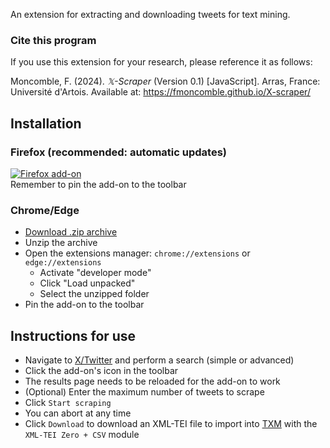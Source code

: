 An extension for extracting and downloading tweets for text mining.  
  
### Cite this program
If you use this extension for your research, please reference it as follows:  
  
Moncomble, F. (2024). *𝕏-Scraper* (Version 0.1) [JavaScript]. Arras, France: Université d'Artois. Available at: https://fmoncomble.github.io/X-scraper/


## Installation
### Firefox (recommended: automatic updates)
[![Firefox add-on](https://github.com/fmoncomble/Figaro_extractor/assets/59739627/e4df008e-1aac-46be-a216-e6304a65ba97)](https://github.com/fmoncomble/X-scraper/releases/latest/download/x-scraper.xpi)  
Remember to pin the add-on to the toolbar

### Chrome/Edge
- [Download .zip archive](https://github.com/fmoncomble/X-scraper/releases/latest/download/x-scraper.zip)
- Unzip the archive
- Open the extensions manager: `chrome://extensions` or `edge://extensions`
  - Activate "developer mode"
  - Click "Load unpacked"
  - Select the unzipped folder
- Pin the add-on to the toolbar
 
## Instructions for use
- Navigate to [X/Twitter](https://x.com/) and perform a search (simple or advanced)
- Click the add-on's icon in the toolbar
- The results page needs to be reloaded for the add-on to work
- (Optional) Enter the maximum number of tweets to scrape
- Click `Start scraping`
- You can abort at any time
- Click `Download` to download an XML-TEI file to import into [TXM](https://txm.gitpages.huma-num.fr/textometrie/) with the `XML-TEI Zero + CSV` module